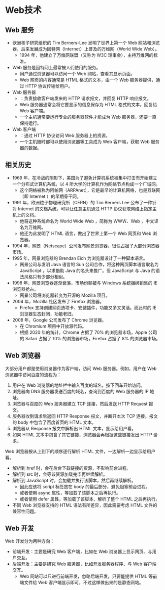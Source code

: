 # Web技术

## Web 服务

- 欧洲核子研究组织的 Tim Berners-Lee 发明了世界上第一个 Web 网站和浏览器，后来发展成为因特网（Internet）上普及的万维网（World Wide Web）。
  - 1994 年，他建立了万维网联盟（又称为 W3C 理事会），主持万维网的标准。
- Web 服务是因特网上最常被人们使用的服务。
  - 用户通过浏览器可以访问一个 Web 网站，查看其显示页面。
  - Web 网页的内容通常是 HTML 格式的文本，由一个 Web 服务器提供，通过 HTTP 协议传输给用户。
- Web 服务器
  - ：负责接收客户端发来的 HTTP 请求报文，并回复 HTTP 响应报文。
  - Web 服务器通常会将它要显示的信息保存为 HTML 格式的文本，回复给 Web 客户端。
  - 一个主机通常要运行专业的服务器软件才能成为 Web 服务器，还要一直保持运行。
- Web 客户端
  - ：通过 HTTP 协议访问 Web 服务器上的资源。
  - 一个主机随时都可以使用浏览器等工具成为 Web 客户端，获取 Web 服务器的数据。

## 相关历史

- 1969 年，在冷战的阴影下，美国为了避免计算机系统被集中打击而开始建立一个分布式计算机系统，以 4 所大学的计算机作为网络节点构成一个广域网。
  - 这个网络被称为阿帕网（ARPAnet），它是最早的计算机网络，也是互联网（即 Internet ）的早期骨干网。
- 1991 年，欧洲粒子物理研究所（CERN）的 Tim Berners Lee 公布了一种针对 Internet 的文档系统，可以让任意主机通过 HTTP 协议获取网络上指定主机上的文档。
  - 他将这种系统命名为 World Wide Web ，简称为 WWW、Web ，中文译名为万维网。
  - 他还为此发明了 HTML 语言，做出了世界上第一个 Web 网页和 Web 浏览器。
- 1994 年，网景（Netscape）公司发布网景浏览器，很快占据了大部分浏览器市场。
- 1995 年，网景浏览器的 Brendan Eich 为浏览器设计了一种脚本语言。
  - 网景公司与发明 Java 语言的 Sun 公司合作，将这种网页脚本语言取名为 JavaScript ，以求借助 Java 的名头来推广。但 JavaScript 与 Java 的语法风格只有少部分相似。
- 1998 年，网景浏览器逐渐衰落，市场份额被与 Windows 系统捆绑销售的 IE 浏览器抢占。
  - 网景公司将浏览器转变为开源的 Mozilla 项目。
- 2004 年，Mozilla 社区发布了 Firefox 浏览器。
  - Firefox 支持创建网页选项卡、安装插件，功能又多又灵活。而此时的 IE 浏览器生态封闭，功能老旧。
- 2008 年，Google 公司发布了 Chrome 浏览器。
  - 在 Chromium 项目中开放源代码。
  - 根据 2020 年的统计，Chrome 占据了 70% 的浏览器市场，Apple 公司的 Safari 占据了 10% 的浏览器市场，Firefox 占据了 8% 的浏览器市场。

## Web 浏览器

大部分用户都是使用浏览器作为客户端，访问 Web 服务器。例如，用户在 Web 浏览器中访问百度的流程为：
1. 用户在 Web 浏览器的地址栏中输入百度的域名，按下回车开始访问。
2. 浏览器向 DNS 服务器发送百度的域名，查询到百度的 Web 服务器的 IP 地址。
3. 浏览器与百度的 Web 服务器建立 TCP 连接，然后发送 HTTP Request 报文。
4. 服务器收到请求后返回 HTTP Response 报文，并断开本次 TCP 连接。报文的 body 中包含了百度首页的 HTML 文本。
5. 浏览器从 Response 报文中解析出 HTML 文本，显示给用户看。
6. 如果 HTML 文本中包含了其它链接，浏览器会再根据这些链接发出 HTTP 请求。


Web 浏览器按从上到下的顺序逐行解析 HTML 文件，一边解析一边显示给用户看。
- 解析到 href 时，会在后台下载链接的资源，不影响前台进程。
- 解析到 src 时，会等该资源加载完毕再继续解析。
- 解析到 JavaScript 时，会加载并执行该脚本，然后再继续解析。
  - 因此应该将 script 标签放在 body 的最后部分，避免阻塞前台进程。
  - 或者使用 async 属性，等加载了该脚本之后再执行。
  - 或者使用 defer 属性，等加载了该脚本、解析了整个 HTML 之后再执行。
- 不同 Web 浏览器支持的 HTML 语法有所差异，因此需要考虑 HTML 文件的兼容性问题。

## Web 开发

Web 开发分为两种方向：
- 前端开发：主要是研究 Web 客户端，比如在 Web 浏览器上显示网页、与用户交互。
- 后端开发：主要是研究 Web 服务器，比如开发服务器程序、与 Web 客户端交互。
  - Web 网站可以只进行前端开发，忽略后端开发，只要能提供 HTML 等前端文件给 Web 客户端显示即可，不过这样做出来的是静态网站。
